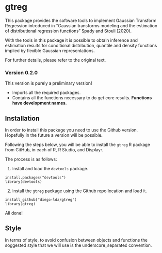 
<!-- README.md is generated from README.Rmd. Please edit that file -->

# gtreg

<!-- badges: start -->
<!-- badges: end -->

This package provides the software tools to implement Gaussian Transform
Regression introduced in “Gaussian transforms modeling and the
estimation of distributional regression functions” Spady and Stouli
(2020).

With the tools in this package it is possible to obtain inference and
estimation results for conditional distribution, quantile and density
functions implied by flexible Gaussian representations.

For further details, please refer to the original text.

### Version 0.2.0

This version is purely a preliminary version!

-   Imports all the required packages.
-   Contains all the functions necessary to do get core results.
    **Functions have development names.**

## Installation

In order to install this package you need to use the Github version.
Hopefully in the future a version will be possible.

Following the steps below, you will be able to install the `gtreg` R
package from GitHub, in each of R, R Studio, and Displayr.

The process is as follows:

1.  Install and load the `devtools` package.

<!-- -->

    install.packages("devtools")
    library(devtools)

2.  Install the `gtreg` package using the Github repo location and load
    it.

<!-- -->

    install_github("diego-lda/gtreg")
    library(gtreg)

All done!

## Style

In terms of style, to avoid confusion between objects and functions the
soggested style that we will use is the underscore_separated convention.

